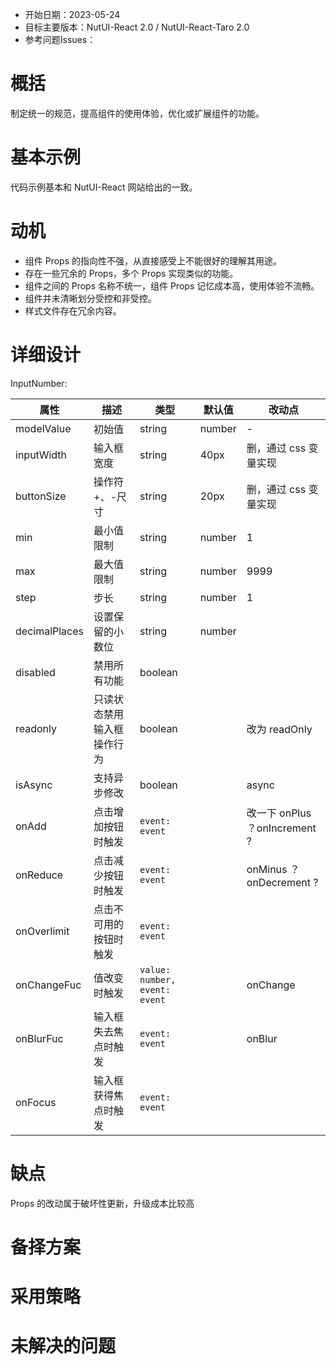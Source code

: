 - 开始日期：2023-05-24
- 目标主要版本：NutUI-React 2.0 / NutUI-React-Taro 2.0
- 参考问题Issues：

# 概括

制定统一的规范，提高组件的使用体验，优化或扩展组件的功能。


# 基本示例

代码示例基本和 NutUI-React 网站给出的一致。


# 动机

- 组件 Props 的指向性不强，从直接感受上不能很好的理解其用途。
- 存在一些冗余的 Props，多个 Props 实现类似的功能。
- 组件之间的 Props 名称不统一，组件 Props 记忆成本高，使用体验不流畅。
- 组件并未清晰划分受控和非受控。
- 样式文件存在冗余内容。


# 详细设计


InputNumber:

| 属性 | 描述 | 类型 | 默认值 | 改动点 |
| --- | --- | --- | --- | --- |
| modelValue | 初始值 | string | number | - | 改成 value，增加 defaultValue |
| inputWidth | 输入框宽度 | string | 40px | 删，通过 css 变量实现 |
| buttonSize | 操作符+、-尺寸 | string | 20px | 删，通过 css 变量实现 |
| min | 最小值限制 | string | number | 1 |  |
| max | 最大值限制 | string | number | 9999 |  |
| step | 步长 | string | number | 1 |  |
| decimalPlaces | 设置保留的小数位 | string | number |  | digits |
| disabled | 禁用所有功能 | boolean |  |  |
| readonly | 只读状态禁用输入框操作行为 | boolean |  | 改为 readOnly |
| isAsync | 支持异步修改 | boolean |  | async |
| onAdd | 点击增加按钮时触发 | `event: event` |  | 改一下 onPlus ？onIncrement ? |
| onReduce | 点击减少按钮时触发 | `event: event` |  | onMinus ？onDecrement ? |
| onOverlimit | 点击不可用的按钮时触发 | `event: event` |  |  |
| onChangeFuc | 值改变时触发 | `value: number, event: event` |  | onChange |
| onBlurFuc | 输入框失去焦点时触发 | `event: event` |  | onBlur |
| onFocus | 输入框获得焦点时触发 | `event: event` |  |  |


# 缺点

Props 的改动属于破坏性更新，升级成本比较高

# 备择方案


# 采用策略


# 未解决的问题


